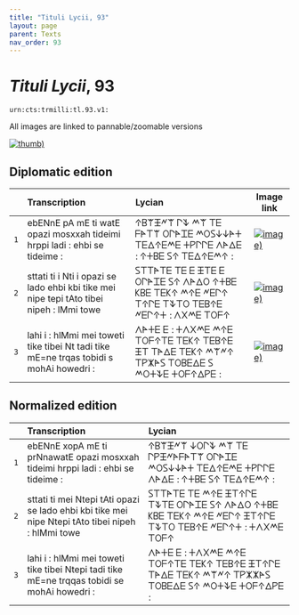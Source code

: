 ```yaml
---
title: "Tituli Lycii, 93"
layout: page
parent: Texts
nav_order: 93
---
```




# *Tituli Lycii*, 93




`urn:cts:trmilli:tl.93.v1:`



All images are linked to pannable/zoomable versions

[![thumb)](http://www.homermultitext.org/iipsrv?IIIF=/project/homer/pyramidal/deepzoom/lycian/hc/v1/2007.02.0134.tif/full/200,/0/default.jpg)](http://www.homermultitext.org/ict2/?urn=urn:cite2:lycian:hc.v1:2007.02.0134)

## Diplomatic edition

|  | Transcription | Lycian | Image link |
| :---: | :------ | :------ | --- |
| `1` | ebENnE pA mE ti watE opazi mosxxah tideimi hrppi ladi : ehbi se tideime : | 𐊁𐊂𐊚𐊑𐊏𐊚 𐊓𐊙 𐊎𐊚 𐊗𐊆 𐊇𐊀𐊗𐊚 𐊒𐊓𐊀𐊈𐊆 𐊎𐊒𐊖𐊜𐊜𐊀𐊛 𐊗𐊆𐊅𐊁𐊆𐊎𐊆 𐊛𐊕𐊓𐊓𐊆 𐊍𐊀𐊅𐊆 : 𐊁𐊛𐊂𐊆 𐊖𐊁 𐊗𐊆𐊅𐊁𐊆𐊎𐊁 : |[![image)](http://www.homermultitext.org/iipsrv?IIIF=/project/homer/pyramidal/deepzoom/lycian/hc/v1/2007.02.0134.tif/pct:0.265,0.303,99.7,44.24/100,/0/default.jpg)](http://www.homermultitext.org/ict2/?urn=urn:cite2:lycian:hc.v1:2007.02.0134@0.002652,0.003030,0.9970,0.4424) |
| `2` | sttati ti i Nti i opazi se lado ehbi kbi tike mei nipe tepi tAto tibei nipeh : lMmi towe | 𐊖𐊗𐊗𐊀𐊗𐊆 𐊗𐊆 𐊆 𐊑𐊗𐊆 𐊆 𐊒𐊓𐊀𐊈𐊆 𐊖𐊁 𐊍𐊀𐊅𐊒 𐊁𐊛𐊂𐊆 𐊋𐊂𐊆 𐊗𐊆𐊋𐊁 𐊎𐊁𐊆 𐊏𐊆𐊓𐊁 𐊗𐊁𐊓𐊆 𐊗𐊙𐊗𐊒 𐊗𐊆𐊂𐊁𐊆 𐊏𐊆𐊓𐊁𐊛 : 𐊍𐊐𐊎𐊆 𐊗𐊒𐊇𐊁 |[![image)](http://www.homermultitext.org/iipsrv?IIIF=/project/homer/pyramidal/deepzoom/lycian/hc/v1/2007.02.0134.tif/pct:0.0,26.97,99.96,50.61/100,/0/default.jpg)](http://www.homermultitext.org/ict2/?urn=urn:cite2:lycian:hc.v1:2007.02.0134@0.000,0.2697,0.9996,0.5061) |
| `3` | lahi i : hlMmi mei toweti tike tibei Nt tadi tike mE=ne trqas tobidi s mohAi howedri : | 𐊍𐊀𐊛𐊆 𐊆 : 𐊛𐊍𐊐𐊎𐊆 𐊎𐊁𐊆 𐊗𐊒𐊇𐊁𐊗𐊆 𐊗𐊆𐊋𐊁 𐊗𐊆𐊂𐊁𐊆 𐊑𐊗 𐊗𐊀𐊅𐊆 𐊗𐊆𐊋𐊁 𐊎𐊚𐊏𐊁 𐊗𐊕𐊌𐊀𐊖 𐊗𐊒𐊂𐊆𐊅𐊆 𐊖 𐊎𐊒𐊛𐊙𐊆 𐊛𐊒𐊇𐊁𐊅𐊕𐊆 : |[![image)](http://www.homermultitext.org/iipsrv?IIIF=/project/homer/pyramidal/deepzoom/lycian/hc/v1/2007.02.0134.tif/pct:0.019,53.64,99.98,46.36/100,/0/default.jpg)](http://www.homermultitext.org/ict2/?urn=urn:cite2:lycian:hc.v1:2007.02.0134@0.0001894,0.5364,0.9998,0.4636) |

## Normalized edition

|  | Transcription | Lycian |
| :---: | :------ | :------ |
| `1` | ebENnE xopA mE ti prNnawatE opazi mosxxah tideimi hrppi ladi : ehbi se tideime : | 𐊁𐊂𐊚𐊑𐊏𐊚 𐊜𐊒𐊓𐊙 𐊎𐊚 𐊗𐊆 𐊓𐊕𐊑𐊏𐊀𐊇𐊀𐊗𐊚 𐊒𐊓𐊀𐊈𐊆 𐊎𐊒𐊖𐊜𐊜𐊀𐊛 𐊗𐊆𐊅𐊁𐊆𐊎𐊆 𐊛𐊕𐊓𐊓𐊆 𐊍𐊀𐊅𐊆 : 𐊁𐊛𐊂𐊆 𐊖𐊁 𐊗𐊆𐊅𐊁𐊆𐊎𐊁 : |
| `2` | sttati ti mei Ntepi tAti opazi se lado ehbi kbi tike mei nipe Ntepi tAto tibei nipeh : hlMmi towe | 𐊖𐊗𐊗𐊀𐊗𐊆 𐊗𐊆 𐊎𐊁𐊆 𐊑𐊗𐊁𐊓𐊆 𐊗𐊙𐊗𐊆 𐊒𐊓𐊀𐊈𐊆 𐊖𐊁 𐊍𐊀𐊅𐊒 𐊁𐊛𐊂𐊆 𐊋𐊂𐊆 𐊗𐊆𐊋𐊁 𐊎𐊁𐊆 𐊏𐊆𐊓𐊁 𐊑𐊗𐊁𐊓𐊆 𐊗𐊙𐊗𐊒 𐊗𐊆𐊂𐊁𐊆 𐊏𐊆𐊓𐊁𐊛 : 𐊛𐊍𐊐𐊎𐊆 𐊗𐊒𐊇𐊁 |
| `3` | lahi i : hlMmi mei toweti tike tibei Ntepi tadi tike mE=ne trqqas tobidi se mohAi howedri : | 𐊍𐊀𐊛𐊆 𐊆 : 𐊛𐊍𐊐𐊎𐊆 𐊎𐊁𐊆 𐊗𐊒𐊇𐊁𐊗𐊆 𐊗𐊆𐊋𐊁 𐊗𐊆𐊂𐊁𐊆 𐊑𐊗𐊁𐊓𐊆 𐊗𐊀𐊅𐊆 𐊗𐊆𐊋𐊁 𐊎𐊚𐊏𐊁 𐊗𐊕𐊌𐊌𐊀𐊖 𐊗𐊒𐊂𐊆𐊅𐊆 𐊖𐊁 𐊎𐊒𐊛𐊙𐊆 𐊛𐊒𐊇𐊁𐊅𐊕𐊆 : |